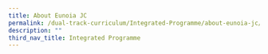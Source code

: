 ```yaml
---
title: About Eunoia JC
permalink: /dual-track-curriculum/Integrated-Programme/about-eunoia-jc/
description: ""
third_nav_title: Integrated Programme
---
```

